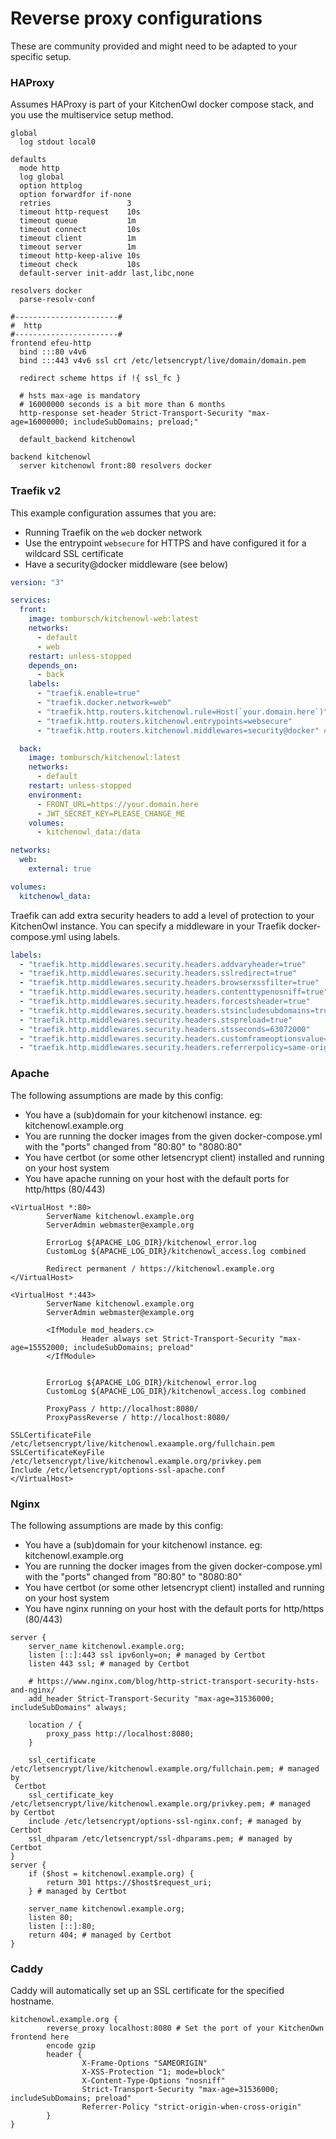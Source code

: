 # Reverse proxy configurations

These are community provided and might need to be adapted to your specific setup.

### HAProxy

Assumes HAProxy is part of your KitchenOwl docker compose stack, and you use the multiservice setup method.

```
global
  log stdout local0

defaults
  mode http
  log global
  option httplog
  option forwardfor if-none
  retries                 3
  timeout http-request    10s
  timeout queue           1m
  timeout connect         10s
  timeout client          1m
  timeout server          1m
  timeout http-keep-alive 10s
  timeout check           10s
  default-server init-addr last,libc,none

resolvers docker
  parse-resolv-conf

#-----------------------#
#  http
#-----------------------#
frontend efeu-http
  bind :::80 v4v6
  bind :::443 v4v6 ssl crt /etc/letsencrypt/live/domain/domain.pem

  redirect scheme https if !{ ssl_fc }

  # hsts max-age is mandatory
  # 16000000 seconds is a bit more than 6 months
  http-response set-header Strict-Transport-Security "max-age=16000000; includeSubDomains; preload;"

  default_backend kitchenowl

backend kitchenowl
  server kitchenowl front:80 resolvers docker

```

### Traefik v2

This example configuration assumes that you are:

- Running Traefik on the `web` docker network
- Use the entrypoint `websecure` for HTTPS and have configured it for a wildcard SSL certificate
- Have a security@docker middleware (see below)

```yml
version: "3"

services:
  front:
    image: tombursch/kitchenowl-web:latest
    networks:
      - default
      - web
    restart: unless-stopped
    depends_on:
      - back
    labels:
      - "traefik.enable=true"
      - "traefik.docker.network=web"
      - "traefik.http.routers.kitchenowl.rule=Host(`your.domain.here`)"
      - "traefik.http.routers.kitchenowl.entrypoints=websecure"
      - "traefik.http.routers.kitchenowl.middlewares=security@docker" # Use to apply security middlewares

  back:
    image: tombursch/kitchenowl:latest
    networks:
      - default
    restart: unless-stopped
    environment:
      - FRONT_URL=https://your.domain.here
      - JWT_SECRET_KEY=PLEASE_CHANGE_ME
    volumes:
      - kitchenowl_data:/data

networks:
  web:
    external: true

volumes:
  kitchenowl_data:
```

Traefik can add extra security headers to add a level of protection to your KitchenOwl instance. You can specify a middleware in your Traefik docker-compose.yml using labels.

```yml
labels:
  - "traefik.http.middlewares.security.headers.addvaryheader=true"
  - "traefik.http.middlewares.security.headers.sslredirect=true"
  - "traefik.http.middlewares.security.headers.browserxssfilter=true"
  - "traefik.http.middlewares.security.headers.contenttypenosniff=true"
  - "traefik.http.middlewares.security.headers.forcestsheader=true"
  - "traefik.http.middlewares.security.headers.stsincludesubdomains=true"
  - "traefik.http.middlewares.security.headers.stspreload=true"
  - "traefik.http.middlewares.security.headers.stsseconds=63072000"
  - "traefik.http.middlewares.security.headers.customframeoptionsvalue=SAMEORIGIN"
  - "traefik.http.middlewares.security.headers.referrerpolicy=same-origin"
```

### Apache

The following assumptions are made by this config:

- You have a (sub)domain for your kitchenowl instance. eg: kitchenowl.example.org
- You are running the docker images from the given docker-compose.yml with the "ports" changed from "80:80" to "8080:80"
- You have certbot (or some other letsencrypt client) installed and running on your host system
- You have apache running on your host with the default ports for http/https (80/443)

```
<VirtualHost *:80>
        ServerName kitchenowl.example.org
        ServerAdmin webmaster@example.org

        ErrorLog ${APACHE_LOG_DIR}/kitchenowl_error.log
        CustomLog ${APACHE_LOG_DIR}/kitchenowl_access.log combined

        Redirect permanent / https://kitchenowl.example.org
</VirtualHost>

<VirtualHost *:443>
        ServerName kitchenowl.example.org
        ServerAdmin webmaster@example.org

        <IfModule mod_headers.c>
                Header always set Strict-Transport-Security "max-age=15552000; includeSubDomains; preload"
        </IfModule>


        ErrorLog ${APACHE_LOG_DIR}/kitchenowl_error.log
        CustomLog ${APACHE_LOG_DIR}/kitchenowl_access.log combined

        ProxyPass / http://localhost:8080/
        ProxyPassReverse / http://localhost:8080/

SSLCertificateFile /etc/letsencrypt/live/kitchenowl.exaample.org/fullchain.pem
SSLCertificateKeyFile /etc/letsencrypt/live/kitchenowl.example.org/privkey.pem
Include /etc/letsencrypt/options-ssl-apache.conf
</VirtualHost>
```

### Nginx

The following assumptions are made by this config:

- You have a (sub)domain for your kitchenowl instance. eg: kitchenowl.example.org
- You are running the docker images from the given docker-compose.yml with the "ports" changed from "80:80" to "8080:80"
- You have certbot (or some other letsencrypt client) installed and running on your host system
- You have nginx running on your host with the default ports for http/https (80/443)

```
server {
    server_name kitchenowl.example.org;
    listen [::]:443 ssl ipv6only=on; # managed by Certbot
    listen 443 ssl; # managed by Certbot

    # https://www.nginx.com/blog/http-strict-transport-security-hsts-and-nginx/
    add_header Strict-Transport-Security "max-age=31536000; includeSubDomains" always;

    location / {
        proxy_pass http://localhost:8080;
    }

    ssl_certificate /etc/letsencrypt/live/kitchenowl.example.org/fullchain.pem; # managed by
 Certbot
    ssl_certificate_key /etc/letsencrypt/live/kitchenowl.example.org/privkey.pem; # managed 
by Certbot
    include /etc/letsencrypt/options-ssl-nginx.conf; # managed by Certbot
    ssl_dhparam /etc/letsencrypt/ssl-dhparams.pem; # managed by Certbot
}
server {
    if ($host = kitchenowl.example.org) {
        return 301 https://$host$request_uri;
    } # managed by Certbot

    server_name kitchenowl.example.org;
    listen 80;
    listen [::]:80;
    return 404; # managed by Certbot
}
```

### Caddy

Caddy will automatically set up an SSL certificate for the specified hostname.

```caddyfile
kitchenowl.example.org {
        reverse_proxy localhost:8080 # Set the port of your KitchenOwn frontend here
        encode gzip
        header {
                X-Frame-Options "SAMEORIGIN"
                X-XSS-Protection "1; mode=block"
                X-Content-Type-Options "nosniff"
                Strict-Transport-Security "max-age=31536000; includeSubDomains; preload"
                Referrer-Policy "strict-origin-when-cross-origin"
        }
}
```
